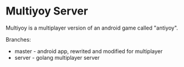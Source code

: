 # Multiyoy Server
Multiyoy is a multiplayer version of an android game called "antiyoy".

Branches:
- master - android app, rewrited and modified for multiplayer
- server - golang multiplayer server

